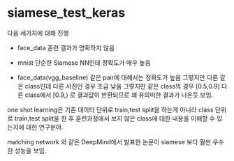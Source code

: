 # siamese_test_keras

다음 세가지에 대해 진행

+ face_data
훈련 결과가 명확하지 않음

+ mnist
단순한 Siamese NN인데 정확도가 매우 높음

+ face_data(vgg_baseline)
같은 pair에 대해서는 정확도가 높음 그렇지만 다른 같은 class인데 다른 사진인 경우 조금 낮음
그렇지만 같은 class의 경우 [0.5,0.9] 다른 class에서 [0.9,) 로 결과값이 반환되므로 꽤 유의미한 결과가 나온듯 보임.


<one shot learning>

one shot learning은 기존 데이터 단위로 train,test split을 하는게 아니라
class 단위로 train,test split을 한 후 
훈련과정에서 보지 않은 class에 대한 내용을 이해할 수 있는지에 대한 연구분야.

<related work>

matching network 와 같은 DeepMind에서 발표한 논문이 siamese 보다 훨씬 우수한 성능을 보임.



